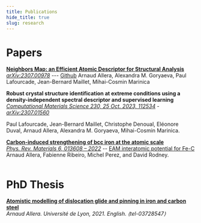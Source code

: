 ```yaml
---
title: Publications
hide_title: true
slug: research
---
```



# Papers

[**Neighbors Map: an Efficient Atomic Descriptor for Structural Analysis**](https://arxiv.org/abs/2307.00978)     
<sm>
[<i class="ai ai-arxiv ai"></i> *arXiv:2307.00978*](https://arxiv.org/abs/2307.00978)  --- [<i class="fab fa-github"></i> Github](https://github.com/ai-atoms/neighbors-maps)
</sm>
<sm>
Arnaud Allera, Alexandra M. Goryaeva, Paul Lafourcade, Jean-Bernard Maillet, Mihai-Cosmin Marinica     
</sm>



**Robust crystal structure identification at extreme conditions using a density-independent spectral descriptor and supervised learning**
<sm>
[<i class="ai ai-elsevier-square ai"></i> *Computational Materials Science 230, 25 Oct. 2023, 112534*](https://www.sciencedirect.com/science/article/pii/S0927025623005281)  -  
[<i class="ai ai-arxiv ai"></i> *arXiv:2307.01560*](https://arxiv.org/abs/2307.01560)
</sm>

<sm>
Paul Lafourcade, Jean-Bernard Maillet, Christophe Denoual, Eléonore Duval, Arnaud Allera, Alexandra M. Goryaeva, Mihai-Cosmin Marinica. 
</sm>





<!-- Wrap your content in a container div -->
<div class="content-container">

[**Carbon-induced strengthening of bcc iron at the atomic scale**](https://doi.org/10.1103/PhysRevMaterials.6.013608)     
<sm>
[<i class="fa-solid fa-link"></i> *Phys. Rev. Materials 6, 013608 – 2022*](https://doi.org/10.1103/PhysRevMaterials.6.013608) --
[<i class="fa-brands fa-github fa"></i> EAM interatomic potential for Fe-C](https://github.com/arn-all/FeC-EAM-potential)
</sm>
<sm>
Arnaud Allera, Fabienne Ribeiro, Michel Perez, and David Rodney.          
</sm>

<!-- Add the image and give it a class for styling -->
<!-- <img class="side-image" src="/images/p1.png" alt="" /> -->
</div>

# PhD Thesis

[**Atomistic modelling of dislocation glide and pinning in iron and carbon steel**](https://theses.hal.science/tel-03728547)        
<sm> *Arnaud Allera. Université de Lyon, 2021. English. ⟨tel-03728547⟩*  
</sm>

 
<!-- Add a style tag with CSS to control the layout -->
<style>
  .content-container {
    display: flex;
    align-items: flex-start;
  }
  .text-container {
    flex-grow: 1;
  }

  .side-image {
    margin-top: 5px;
    margin-left: 30px; /* Adjust the space between the image and the text */
    max-width: 40%; /* Adjust the width of the image */
    border-radius: 2%; /* Make the image circular */
    overflow: hidden; /* Hide anything outside of the circle */
  }

  /* Responsive design for smaller screens */
  @media (max-width: 768px) {
    .side-image {
      max-width: 100%;
      margin-left: 0;
      margin-bottom: 20px;
    }

    .content-container {
      flex-direction: column;
    }
  }
</style>

